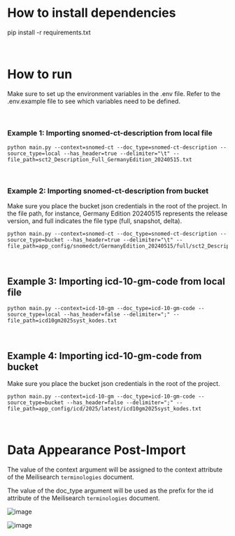 # How to install dependencies
pip install -r requirements.txt

<br>

# How to run

Make sure to set up the environment variables in the .env file.
Refer to the .env.example file to see which variables need to be defined.

<br>

### Example 1: Importing snomed-ct-description from local file
```
python main.py --context=snomed-ct --doc_type=snomed-ct-description --source_type=local --has_header=true --delimiter="\t" --file_path=sct2_Description_Full_GermanyEdition_20240515.txt
```

<br>

### Example 2: Importing snomed-ct-description from bucket
Make sure you place the bucket json credentials in the root of the project.
In the file path, for instance, Germany Edition 20240515 represents the release version, and full indicates the file type (full, snapshot, delta).    
```
python main.py --context=snomed-ct --doc_type=snomed-ct-description --source_type=bucket --has_header=true --delimiter="\t" --file_path=app_config/snomedct/GermanyEdition_20240515/full/sct2_Description_Full_GermanyEdition_20240515.txt
```

<br>

## Example 3: Importing icd-10-gm-code from local file
```
python main.py --context=icd-10-gm --doc_type=icd-10-gm-code --source_type=local --has_header=false --delimiter=";" --file_path=icd10gm2025syst_kodes.txt
```

<br>

## Example 4: Importing icd-10-gm-code from bucket
Make sure you place the bucket json credentials in the root of the project.
```
python main.py --context=icd-10-gm --doc_type=icd-10-gm-code --source_type=bucket --has_header=false --delimiter=";" --file_path=app_config/icd/2025/latest/icd10gm2025syst_kodes.txt
```

<br>

# Data Appearance Post-Import

The value of the context argument will be assigned to the context attribute of the Meilisearch `terminologies` document.

The value of the doc_type argument will be used as the prefix for the id attribute of the Meilisearch `terminologies` document.

![image](https://github.com/user-attachments/assets/41e3dd0a-d8b7-4741-b790-91899488246e)

![image](https://github.com/user-attachments/assets/f50b2b07-dd26-404e-832d-dc652c10a651)


